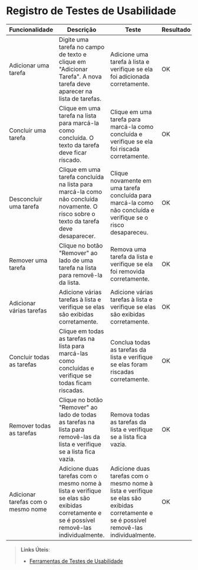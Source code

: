 # Registro de Testes de Usabilidade

| Funcionalidade | Descrição | Teste | Resultado |
| --- | --- | --- | --- |
| Adicionar uma tarefa | Digite uma tarefa no campo de texto e clique em "Adicionar Tarefa". A nova tarefa deve aparecer na lista de tarefas. | Adicione uma tarefa à lista e verifique se ela foi adicionada corretamente. | OK |
| Concluir uma tarefa | Clique em uma tarefa na lista para marcá-la como concluída. O texto da tarefa deve ficar riscado. | Clique em uma tarefa para marcá-la como concluída e verifique se ela foi riscada corretamente. | OK |
| Desconcluir uma tarefa | Clique em uma tarefa concluída na lista para marcá-la como não concluída novamente. O risco sobre o texto da tarefa deve desaparecer. | Clique novamente em uma tarefa concluída para marcá-la como não concluída e verifique se o risco desapareceu. | OK |
| Remover uma tarefa | Clique no botão "Remover" ao lado de uma tarefa na lista para removê-la da lista. | Remova uma tarefa da lista e verifique se ela foi removida corretamente. | OK |
| Adicionar várias tarefas | Adicione várias tarefas à lista e verifique se elas são exibidas corretamente. | Adicione várias tarefas à lista e verifique se elas são exibidas corretamente. | OK |
| Concluir todas as tarefas | Clique em todas as tarefas na lista para marcá-las como concluídas e verifique se todas ficam riscadas. | Conclua todas as tarefas da lista e verifique se elas foram riscadas corretamente. | OK |
| Remover todas as tarefas | Clique no botão "Remover" ao lado de todas as tarefas na lista para removê-las da lista e verifique se a lista fica vazia. | Remova todas as tarefas da lista e verifique se a lista fica vazia. | OK |
| Adicionar tarefas com o mesmo nome | Adicione duas tarefas com o mesmo nome à lista e verifique se elas são exibidas corretamente e se é possível removê-las individualmente. | Adicione duas tarefas com o mesmo nome à lista e verifique se elas são exibidas corretamente e se é possível removê-las individualmente. | OK |

> **Links Úteis**:
> - [Ferramentas de Testes de Usabilidade](https://www.usability.gov/how-to-and-tools/resources/templates.html)
